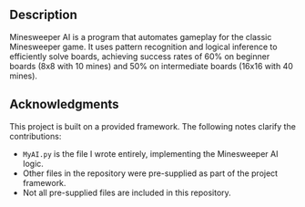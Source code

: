 ## Description
Minesweeper AI is a program that automates gameplay for the classic Minesweeper game. It uses pattern recognition and logical inference to efficiently solve boards, achieving success rates of 60% on beginner boards (8x8 with 10 mines) and 50% on intermediate boards (16x16 with 40 mines).

## Acknowledgments
This project is built on a provided framework. The following notes clarify the contributions:
- `MyAI.py` is the file I wrote entirely, implementing the Minesweeper AI logic.
- Other files in the repository were pre-supplied as part of the project framework.
- Not all pre-supplied files are included in this repository.
